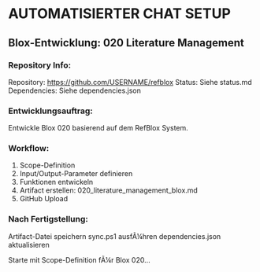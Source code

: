 ﻿# AUTOMATISIERTER CHAT SETUP

## Blox-Entwicklung: 020 Literature Management

### Repository Info:
Repository: https://github.com/USERNAME/refblox
Status: Siehe status.md
Dependencies: Siehe dependencies.json

### Entwicklungsauftrag:
Entwickle Blox 020 basierend auf dem RefBlox System.

### Workflow:
1. Scope-Definition
2. Input/Output-Parameter definieren
3. Funktionen entwickeln
4. Artifact erstellen: 020_literature_management_blox.md
5. GitHub Upload

### Nach Fertigstellung:
Artifact-Datei speichern
sync.ps1 ausfÃ¼hren
dependencies.json aktualisieren

Starte mit Scope-Definition fÃ¼r Blox 020...
